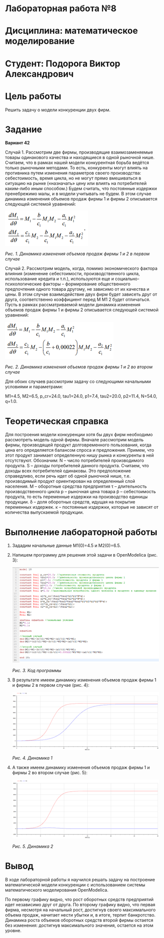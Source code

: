 # Лабораторная работа №8
# Дисциплина: математическое моделирование
# Студент: Подорога Виктор Александрович

# Цель работы

Решить задачу о модели конкуренции двух фирм.

# Задание

**Вариант 42**

Случай 1. Рассмотрим две фирмы, производящие взаимозаменяемые товары одинакового качества и находящиеся в одной рыночной нише. Считаем, что в рамках нашей модели конкурентная борьба ведётся только рыночными методами. То есть, конкуренты могут влиять на противника путем изменения параметров своего производства: себестоимость, время цикла, но не могут прямо вмешиваться в  ситуацию на рынке («назначать» цену или влиять на потребителей каким-либо иным способом.) Будем считать, что постоянные издержки пренебрежимо малы, и в модели учитывать не будем. В этом случае динамика изменения объемов продаж фирмы 1 и фирмы 2 описывается следующей системой уравнений:

![Динамика изменения объемов продаж фирмы 1 и 2 в первом случае](image/0.1.png)

*Рис. 1. Динамика изменения объемов продаж фирмы 1 и 2 в первом случае*

Случай 2. Рассмотрим модель, когда, помимо экономического фактора влияния (изменение себестоимости, производственного цикла, использование кредита и т.п.), используются еще и социально-психологические факторы – формирование общественного предпочтения одного товара другому, не зависимо от их качества и цены. В этом случае взаимодействие двух фирм будет зависеть друг от друга, соответственно коэффициент перед M M1 2 будет отличаться. Пусть в рамках рассматриваемой модели динамика изменения объемов продаж фирмы 1 и фирмы 2 описывается следующей системой уравнений:

![Динамика изменения объемов продаж фирмы 1 и 2 во втором случае](image/0.2.png)

*Рис. 2. Динамика изменения объемов продаж фирмы 1 и 2 во втором случае*

Для обоих случаев рассмотрим задачу со следующими начальными условиями и параметрами:

M1=4.5, M2=6.5, p_cr=24.0, tau1=24.0, p1=7.4, tau2=20.0, p2=11.4, N=54.0, q=1.0.

# Теоретическая справка

Для построения модели конкуренции хотя бы двух фирм необходимо рассмотреть модель одной фирмы. Вначале рассмотрим модель фирмы, производящей продукт долговременного пользования, когда цена его определяется балансом спроса и предложения. Примем, что этот продукт занимает определенную нишу рынка и конкуренты в ней отсутствуют. Обозначим: N – число потребителей производимого продукта. S – доходы потребителей данного продукта. Считаем, что доходы всех потребителей одинаковы. Это предположение справедливо, если речь идет об одной рыночной нише, т.е. производимый продукт ориентирован на определенный слой населения. M – оборотные средства предприятия τ – длительность производственного цикла p – рыночная цена товара p̃ – себестоимость продукта, то есть переменные издержки на производство единицы продукции. δ – доля оборотных средств, идущая на покрытие переменных издержек. κ – постоянные издержки, которые не зависят от количества выпускаемой продукции.

# Выполнение лабораторной работы

1. Зададим начальные данные M1(0)=4.5 и M2(0)=6.5.

3. Напишем программу для решения этой задачи в OpenModelica (рис. 3):

   ![Код программы](image/1.png)

   *Рис. 3. Код программы*

4. В результате имеем динамику изменения объемов продаж фирмы 1 и фирмы 2 в первом случае (рис. 4):

   ![Динамика 1](image/2.png)

   *Рис. 4. Динамика 1*

9. А также имеем динамику изменения объемов продаж фирмы 1 и фирмы 2 во втором случае (рис. 5):

   ![Динамика 2](image/3.png)

   *Рис. 5. Динамика 2*

# Вывод

В ходе лабораторной работы я научился решать задачу на построение математической модели конкуренции с использованием системы математического моделирования OpenModelica.

По первому графику видно, что рост оборотных средств предприятий идет независимо друг от друга. По второму графику видно, что первая фирма, несмотря на начальный рост, достигнув своего максимального объема продаж, начитает нести убытки и, в итоге, терпит банкротство. Динамика роста объемов оборотных средств второй фирмы остается без изменения: достигнув максимального значения, остается на этом уровне.